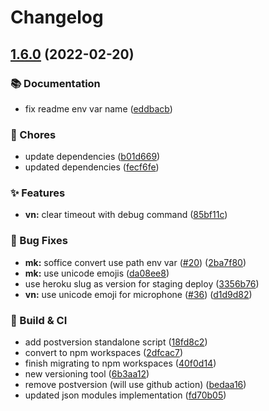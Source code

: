 # Changelog

## [1.6.0](https://github.com/vpctorr/DiscordBots/compare/discordbots-v1.5.2...discordbots-v1.6.0) (2022-02-20)


### 📚 Documentation

* fix readme env var name ([eddbacb](https://github.com/vpctorr/DiscordBots/commit/eddbacb93cc4af0da1ee899af8921118c0e6648e))


### 🧹 Chores

* update dependencies ([b01d669](https://github.com/vpctorr/DiscordBots/commit/b01d6695971908a5c7f2042877d3f1d0cf744152))
* updated dependencies ([fecf6fe](https://github.com/vpctorr/DiscordBots/commit/fecf6fedc92f5cbad7aaa306585266c60b0f3e7e))


### ✨ Features

* **vn:** clear timeout with debug command ([85bf11c](https://github.com/vpctorr/DiscordBots/commit/85bf11c91f57c9a1224392dfa01bb78d6b3adbdd))


### 🐛 Bug Fixes

* **mk:** soffice convert use path env var ([#20](https://github.com/vpctorr/DiscordBots/issues/20)) ([2ba7f80](https://github.com/vpctorr/DiscordBots/commit/2ba7f8026f641ab3abb9cf97650379586f7ebd6c))
* **mk:** use unicode emojis ([da08ee8](https://github.com/vpctorr/DiscordBots/commit/da08ee841872dcabc5e16581dd7d653578bf9370))
* use heroku slug as version for staging deploy ([3356b76](https://github.com/vpctorr/DiscordBots/commit/3356b762d1fdd21ffc9897fd61d48168527a39e6))
* **vn:** use unicode emoji for microphone ([#36](https://github.com/vpctorr/DiscordBots/issues/36)) ([d1d9d82](https://github.com/vpctorr/DiscordBots/commit/d1d9d821dcc1251b294fd47b4aa74272d2b2f4f8))


### 👷 Build & CI

* add postversion standalone script ([18fd8c2](https://github.com/vpctorr/DiscordBots/commit/18fd8c2d801e54d9d8abcae586495ad2c1da2c06))
* convert to npm workspaces ([2dfcac7](https://github.com/vpctorr/DiscordBots/commit/2dfcac7ebd50ce50727fea3df11977b89ae8a6ef))
* finish migrating to npm workspaces ([40f0d14](https://github.com/vpctorr/DiscordBots/commit/40f0d14a8b2c1c74c2ab2541616491c937b18416))
* new versioning tool ([6b3aa12](https://github.com/vpctorr/DiscordBots/commit/6b3aa129ee34d6eb987944e88cd2358de22f6ece))
* remove postversion (will use github action) ([bedaa16](https://github.com/vpctorr/DiscordBots/commit/bedaa16ca158f9be273b3e59e24e7445cd196650))
* updated json modules implementation ([fd70b05](https://github.com/vpctorr/DiscordBots/commit/fd70b05d8e5ab7be1e5aec222214b5d86056ea71))
